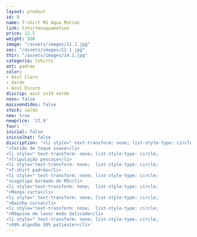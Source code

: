 ```yaml
---
layout: product
id: 8
name: T-shirt MS Aqua Motion
link: tshirtmsaquamotion
price: 12.5
weight: 500
image: "/assets/images/11.1.jpg"
sec: "/assets/images/12.1.jpg"
thir: "/assets/images/14.1.jpg"
categoria: tshirts
att: padrao
color:
- Azul Claro
- Verde
- Azul Escuro
discrip: azul ss19 verde
novo: false
maisvendidos: false
stock: saldo
new: true
newprice: '17,9'
four: ''
inicial: false
inicialhat: false
discription: '<li style=" text-transform: none; list-style-type: circle;
">Tecido de toque suave</li>
<li style=" text-transform: none; list-style-type: circle;
">Tripulação pescoço</li>
<li style="text-transform: none;  list-style-type: circle;
">T-shirt padrão</li>
<li style=" text-transform: none; list-style-type: circle;
">Logotipo bordado de MS</li>
<li style="text-transform: none;  list-style-type: circle;
">Manga curta</li>
<li style=" text-transform: none; list-style-type: circle;
">Bainha curva</li>
<li style="text-transform: none;  list-style-type: circle;
">Máquina de lavar modo delicado</li>
<li style=" text-transform: none; list-style-type: circle;
">50% algodão 50% poliéster</li>'
---
```

